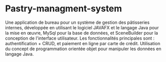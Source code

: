 # Pastry-managment-system

Une application de bureau pour un système de gestion des pâtisseries internes, développée en utilisant le logiciel JAVAFX et 
le langage Java pour la mise en œuvre, MySql pour la base de données, et  SceneBuilder pour la conception de l'interface utilisateur.
Les fonctionnalités principales sont : authentification + CRUD, et paiement en ligne par carte de crédit.
Utilisation du concept de programmation orientée objet pour manipuler les données en langage Java.


